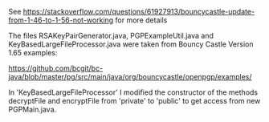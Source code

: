 See https://stackoverflow.com/questions/61927913/bouncycastle-update-from-1-46-to-1-56-not-working for more details

The files RSAKeyPairGenerator.java, PGPExampleUtil.java and KeyBasedLargeFileProcessor.java were taken from 
Bouncy Castle Version 1.65 examples:

https://github.com/bcgit/bc-java/blob/master/pg/src/main/java/org/bouncycastle/openpgp/examples/

In 'KeyBasedLargeFileProcessor' I modified the constructor of the methods decryptFile and encryptFile from 
'private' to 'public' to get access from new PGPMain.java.

